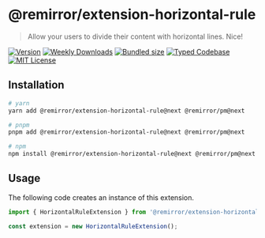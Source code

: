 # @remirror/extension-horizontal-rule

> Allow your users to divide their content with horizontal lines. Nice!

[![Version][version]][npm] [![Weekly Downloads][downloads-badge]][npm] [![Bundled size][size-badge]][size] [![Typed Codebase][typescript]](#) [![MIT License][license]](#)

[version]: https://flat.badgen.net/npm/v/@remirror/extension-horizontal-rule/next
[npm]: https://npmjs.com/package/@remirror/extension-horizontal-rule/v/next
[license]: https://flat.badgen.net/badge/license/MIT/purple
[size]: https://bundlephobia.com/result?p=@remirror/extension-horizontal-rule@next
[size-badge]: https://flat.badgen.net/bundlephobia/minzip/@remirror/extension-horizontal-rule
[typescript]: https://flat.badgen.net/badge/icon/TypeScript?icon=typescript&label
[downloads-badge]: https://badgen.net/npm/dw/@remirror/extension-horizontal-rule/red?icon=npm

## Installation

```bash
# yarn
yarn add @remirror/extension-horizontal-rule@next @remirror/pm@next

# pnpm
pnpm add @remirror/extension-horizontal-rule@next @remirror/pm@next

# npm
npm install @remirror/extension-horizontal-rule@next @remirror/pm@next
```

## Usage

The following code creates an instance of this extension.

```ts
import { HorizontalRuleExtension } from '@remirror/extension-horizontal-rule';

const extension = new HorizontalRuleExtension();
```
